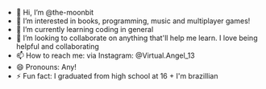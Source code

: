 - 👋 Hi, I’m @the-moonbit
- 👀 I’m interested in books, programming, music and multiplayer games!
- 🌱 I’m currently learning coding in general
- 💞️ I’m looking to collaborate on anything that'll help me learn. I love being helpful and collaborating
- 📫 How to reach me: via Instagram: @Virtual.Angel_13
- 😄 Pronouns: Any!
- ⚡ Fun fact: I graduated from high school at 16 + I'm brazillian 

<!---
the-moonbit/the-moonbit is a ✨ special ✨ repository because its `README.md` (this file) appears on your GitHub profile.
You can click the Preview link to take a look at your changes.
--->
